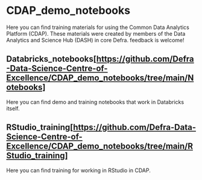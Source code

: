 # CDAP_demo_notebooks
Here you can find training materials for using the Common Data Analytics Platform (CDAP). These materials were created by members of the Data Analytics and Science Hub (DASH) in core Defra. feedback is welcome!

## Databricks_notebooks[https://github.com/Defra-Data-Science-Centre-of-Excellence/CDAP_demo_notebooks/tree/main/Notebooks]

Here you can find demo and training notebooks that work in Databricks itself.

## RStudio_training[https://github.com/Defra-Data-Science-Centre-of-Excellence/CDAP_demo_notebooks/tree/main/RStudio_training]

Here you can find training for working in RStudio in CDAP.


